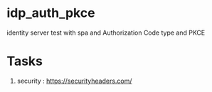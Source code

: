 # idp_auth_pkce
identity server test with spa and Authorization Code type and PKCE

# Tasks
  1. security : https://securityheaders.com/
